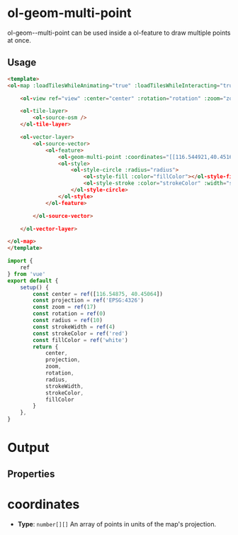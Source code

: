 # ol-geom-multi-point
ol-geom--multi-point can be used inside a ol-feature to draw multiple points at once.

## Usage

```html
<template>
<ol-map :loadTilesWhileAnimating="true" :loadTilesWhileInteracting="true" style="height:400px">

    <ol-view ref="view" :center="center" :rotation="rotation" :zoom="zoom" :projection="projection" />

    <ol-tile-layer>
        <ol-source-osm />
    </ol-tile-layer>

    <ol-vector-layer>
        <ol-source-vector>
            <ol-feature>
                <ol-geom-multi-point :coordinates="[[116.544921,40.451633],[116.545264,40.451649],[116.545865,40.451698],[116.546144,40.451551],[116.546337,40.451274],[116.546788,40.451143],[116.547324,40.451078],[116.547539,40.450996],[116.547839,40.450719],[116.548440,40.450506],[116.548933,40.450604],[116.549448,40.450604],[116.550242,40.450376],[116.550865,40.450163],[116.551702,40.449935],[116.552581,40.449576]]"></ol-geom-multi-point>
                <ol-style>
                    <ol-style-circle :radius="radius">
                        <ol-style-fill :color="fillColor"></ol-style-fill>
                        <ol-style-stroke :color="strokeColor" :width="strokeWidth"></ol-style-stroke>
                    </ol-style-circle>
                </ol-style>
            </ol-feature>

        </ol-source-vector>

    </ol-vector-layer>

</ol-map>
</template>
```

```js
import {
    ref
} from 'vue'
export default {
    setup() {
        const center = ref([116.54875, 40.45064])
        const projection = ref('EPSG:4326')
        const zoom = ref(17)
        const rotation = ref(0)
        const radius = ref(10)
        const strokeWidth = ref(4)
        const strokeColor = ref('red')
        const fillColor = ref('white')
        return {
            center,
            projection,
            zoom,
            rotation,
            radius,
            strokeWidth,
            strokeColor,
            fillColor
        }
    },
}
```

# Output

<script setup>
import MultiPoint from "@demos/MultiPoint.vue"
</script>
<MultiPoint /> 

## Properties


# coordinates

- **Type**: `number[][]`
An array of points in units of the map's projection.
	
